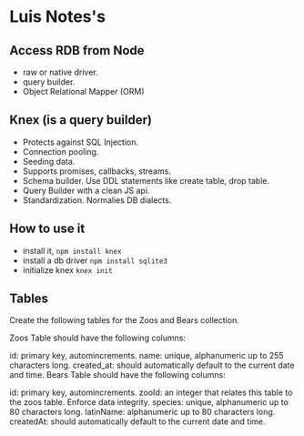 # Luis Notes's

## Access RDB from Node

- raw or native driver.
- query builder.
- Object Relational Mapper (ORM)

## Knex (is a query builder)

- Protects against SQL Injection.
- Connection pooling.
- Seeding data.
- Supports promises, callbacks, streams.
- Schema builder. Use DDL statements like create table, drop table.
- Query Builder with a clean JS api.
- Standardization. Normalies DB dialects.

## How to use it

- install it, `npm install knex`
- install a db driver `npm install sqlite3`
- initialize knex `knex init`

## Tables

Create the following tables for the Zoos and Bears collection.

Zoos Table should have the following columns:

id: primary key, automincrements.
name: unique, alphanumeric up to 255 characters long.
created_at: should automatically default to the current date and time.
Bears Table should have the following columns:

id: primary key, automincrements.
zooId: an integer that relates this table to the zoos table. Enforce data integrity.
species: unique, alphanumeric up to 80 characters long.
latinName: alphanumeric up to 80 characters long.
createdAt: should automatically default to the current date and time.
